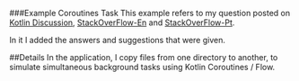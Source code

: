 ###Example Coroutines Task
This example refers to my question posted on [Kotlin Discussion](https://discuss.kotlinlang.org/t/read-and-copy-file-with-coroutines/18145), [StackOverFlow-En](https://stackoverflow.com/q/62486876/10526030) and [StackOverFlow-Pt](https://pt.stackoverflow.com/questions/458209/ler-e-copiar-arquivos-utilizando-coroutines).

In it I added the answers and suggestions that were given.

##Details
In the application, I copy files from one directory to another, to simulate simultaneous background tasks using Kotlin Coroutines / Flow.
